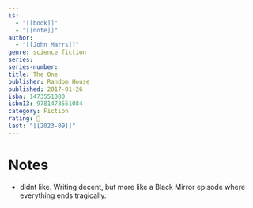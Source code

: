 ```yaml
---
is:
  - "[[book]]"
  - "[[note]]"
author:
  - "[[John Marrs]]"
genre: science fiction
series: 
series-number: 
title: The One
publisher: Random House
published: 2017-01-26
isbn: 1473551080
isbn13: 9781473551084
category: Fiction
rating: 🤞
last: "[[2023-09]]"
---
```

# Notes
- didnt like. Writing decent, but more like a Black Mirror episode where everything ends tragically.
